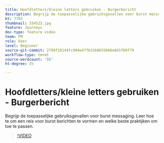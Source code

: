 ```yaml
---
title: Hoofdletters/kleine letters gebruiken - Burgerbericht
description: Begrijp de toepasselijke gebruiksgevallen voor burst messaging. Leer hoe te om een reis voor burst berichten te vormen en welke beste praktijken om toe te passen.
kt: 7703
thumbnail: 334523.jpg
feature: Journeys
doc-type: feature video
team: PM
role: User
level: Beginner
source-git-commit: 2799f18144fc994e47f63368655006e8d1f09f79
workflow-type: tm+mt
source-wordcount: '55'
ht-degree: 1%

---
```


# Hoofdletters/kleine letters gebruiken - Burgerbericht

Begrijp de toepasselijke gebruiksgevallen voor burst messaging. Leer hoe te om een reis voor burst berichten te vormen en welke beste praktijken om toe te passen.

>[!VIDEO](https://video.tv.adobe.com/v/334523?quality=12)
